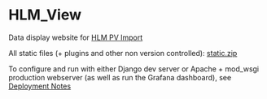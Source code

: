 # HLM_View

Data display website for [HLM PV Import](https://github.com/ISISNeutronMuon/HLM_PV_Import)

All static files (+ plugins and other non version controlled): [static.zip](https://github.com/ISISNeutronMuon/HLM_View/files/6404513/static.zip)

To configure and run with either Django dev server or Apache + mod_wsgi production webserver (as well as run the Grafana dashboard), see [Deployment Notes](https://github.com/ISISComputingGroup/ibex_developers_manual/wiki/HLM-Web-Server-deployment)

